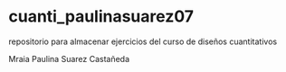 # cuanti_paulinasuarez07
repositorio para almacenar ejercicios del curso de diseños cuantitativos 

Mraia Paulina Suarez Castañeda 